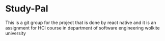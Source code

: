 # Study-Pal
This is a git group for the project that is done by react native and it is an assignment for HCI course in department of software engineering wolkite university 
